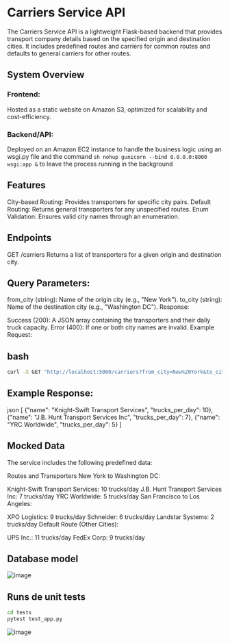 # Carriers Service API

The Carriers Service API is a lightweight Flask-based backend that provides transport company details based on the specified origin and destination cities. It includes predefined routes and carriers for common routes and defaults to general carriers for other routes.

## System Overview
### Frontend: 
Hosted as a static website on Amazon S3, optimized for scalability and cost-efficiency.
### Backend/API: 
Deployed on an Amazon EC2 instance to handle the business logic using an wsgi.py file and the command ```sh nohup gunicorn --bind 0.0.0.0:8000 wsgi:app &``` to leave the process running in the background

## Features
City-based Routing: Provides transporters for specific city pairs.
Default Routing: Returns general transporters for any unspecified routes.
Enum Validation: Ensures valid city names through an enumeration.

## Endpoints
GET /carriers
Returns a list of transporters for a given origin and destination city.

## Query Parameters:

from_city (string): Name of the origin city (e.g., "New York").
to_city (string): Name of the destination city (e.g., "Washington DC").
Response:

Success (200): A JSON array containing the transporters and their daily truck capacity.
Error (400): If one or both city names are invalid.
Example Request:

## bash
```sh
curl -X GET "http://localhost:5000/carriers?from_city=New%20York&to_city=Washington%20DC"
```

## Example Response:
json
[
  {"name": "Knight-Swift Transport Services", "trucks_per_day": 10},
  {"name": "J.B. Hunt Transport Services Inc", "trucks_per_day": 7},
  {"name": "YRC Worldwide", "trucks_per_day": 5}
]

## Mocked Data
The service includes the following predefined data:

Routes and Transporters
New York to Washington DC:

Knight-Swift Transport Services: 10 trucks/day
J.B. Hunt Transport Services Inc: 7 trucks/day
YRC Worldwide: 5 trucks/day
San Francisco to Los Angeles:

XPO Logistics: 9 trucks/day
Schneider: 6 trucks/day
Landstar Systems: 2 trucks/day
Default Route (Other Cities):

UPS Inc.: 11 trucks/day
FedEx Corp: 9 trucks/day

## Database model
![image](https://github.com/user-attachments/assets/176b5cc9-bfc7-40ed-9b20-49ba86ce1b83)

## Runs de unit tests
```sh
cd tests
pytest test_app.py
```
![image](https://github.com/user-attachments/assets/322b54f2-0f99-4c70-bf75-590ee7d0489d)

